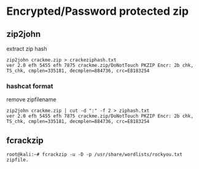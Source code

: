 # Encrypted/Password protected zip

## zip2john

extract zip hash

```
zip2john crackme.zip > crackeziphash.txt
ver 2.0 efh 5455 efh 7875 crackme.zip/DoNotTouch PKZIP Encr: 2b chk, TS_chk, cmplen=335181, decmplen=884736, crc=E8183254
```

### hashcat format

remove zipfilename

```
zip2john crackme.zip | cut -d ":" -f 2 > ziphash.txt
ver 2.0 efh 5455 efh 7875 crackme.zip/DoNotTouch PKZIP Encr: 2b chk, TS_chk, cmplen=335181, decmplen=884736, crc=E8183254
```


## fcrackzip

```
root@kali:~# fcrackzip -u -D -p /usr/share/wordlists/rockyou.txt zipfile.
```
